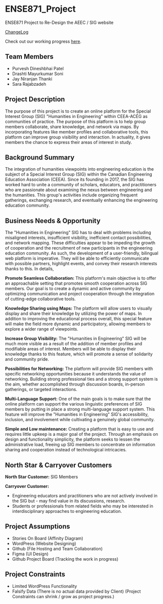 # ENSE871_Project

ENSE871 Project to Re-Design the AEEC / SIG website

[ChangeLog](https://github.com/PixelsOdyssey/ENSE871_Project/blob/main/CHANGELOG.md)

Check out our working progress [here](https://github.com/orgs/PixelsOdyssey/projects/1/views/1).

## Team Members

- Purvesh Dineshbhai Patel
- Drashti Mayurkumar Soni
- Jay Niranjan Thanki
- Sara Rajabzadeh

## Project Description

The purpose of this project is to create an online platform for the Special Interest Group (SIG) "Humanities in Engineering" within CEEA-ACÉG as communities of practice. The purpose of this platform is to help group members collaborate, share knowledge, and network via maps. By incorporating features like member profiles and collaborative tools, this platform can improve group visibility and interaction. In actuality, it gives members the chance to express their areas of interest in study.

## Background Summary

The integration of humanities viewpoints into engineering education is the subject of a Special Interest Group (SIG) within the Canadian Engineering Education Association (CEEA). Since its founding in 2017, the SIG has worked hard to unite a community of scholars, educators, and practitioners who are passionate about examining the nexus between engineering and the humanities. This group's activities include organizing frequent gatherings, exchanging research, and eventually enhancing the engineering education community.

## Business Needs & Opportunity

The "Humanities in Engineering" SIG has to deal with problems including misaligned interests, insufficient visibility, inefficient contact possibilities, and network mapping. These difficulties appear to be impeding the growth of cooperation and the recruitment of new participants in the engineering education community. As such, the development of a user-friendly, bilingual web platform is imperative. They will be able to efficiently communicate with possible partners, highlight events, and convey their research interests thanks to this. In details,

**Promote Seamless Collaboration:** This platform's main objective is to offer an approachable setting that promotes smooth cooperation across SIG members. Our goal is to create a dynamic and active community by optimizing communication and project cooperation through the integration of cutting-edge collaborative tools.

**Knowledge Sharing using Maps:** The platform will allow users to visually display and share their knowledge by utilizing the power of maps. In addition to improving the educational process overall, this special feature will make the field more dynamic and participatory, allowing members to explore a wider range of viewpoints.

**Increase Group Visibility:** The "Humanities in Engineering" SIG will be much more visible as a result of the addition of member profiles and modifiable areas of interest. Members will be able to display their knowledge thanks to this feature, which will promote a sense of solidarity and community pride.

**Possibilities for Networking:** The platform will provide SIG members with specific networking opportunities because it understands the value of networking. Building strong professional ties and a strong support system is the aim, whether accomplished through discussion boards, in-person gatherings, or targeted interactions.

**Multi-Language Support:** One of the main goals is to make sure that the online platform can support the various linguistic preferences of SIG members by putting in place a strong multi-language support system. This feature will improve the "Humanities in Engineering" SIG's accessibility, inclusion, and involvement while cultivating a genuinely global community.

**Simple and Low maintenance:** Creating a platform that is easy to use and requires little upkeep is a major goal of the project. Through an emphasis on design and functionality simplicity, the platform seeks to lessen the administrative load, freeing up SIG members to concentrate on information sharing and cooperation instead of technological intricacies.

## North Star & Carryover Customers

**North Star Customer:** SIG Members

**Carryover Customer:**

- Engineering educators and practitioners who are not actively involved in the SIG but - may find value in its discussions, research.
- Students or professionals from related fields who may be interested in interdisciplinary approaches to engineering education.

## Project Assumptions

- Stories On Board (Affinity Diagram)
- WordPress (Website Designing)
- Github (File Hosting and Team Collaboration)
- Figma (UI Design)
- Github Project Board (Tracking the work in progress)

## Project Constraints

- Limited WordPress Functionality
- Falsify Data (There is no actual data provided by Client)
  (Project Constraints can shrink / grow as project progress.)
